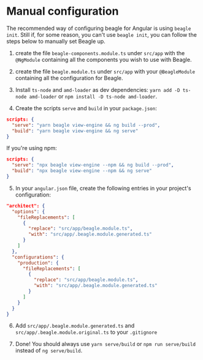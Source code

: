 # Manual configuration

The recommended way of configuring beagle for Angular is using `beagle init`. Still if, for some reason, you can't use `beagle init`, you can follow the steps below to manually set
Beagle up.

1. create the file `beagle-components.module.ts` under `src/app` with the `@NgModule` containing all
the components you wish to use with Beagle.

2. create the file `beagle.module.ts` under `src/app` with your `@BeagleModule` containing all the
configuration for Beagle.

3. Install `ts-node` and `amd-loader` as dev dependencies: `yarn add -D ts-node amd-loader` or
`npm install -D ts-node amd-loader`.

4. Create the scripts `serve` and `build` in your `package.json`:
```json
scripts: {
  "serve": "yarn beagle view-engine && ng build --prod",
  "build": "yarn beagle view-engine && ng serve"
}
```
If you're using npm:
```json
scripts: {
  "serve": "npx beagle view-engine --npm && ng build --prod",
  "build": "npx beagle view-engine --npm && ng serve"
}
```

5. In your `angular.json` file, create the following entries in your project's configuration:
```json
"architect": {
  "options": {
    "fileReplacements": [
      {
        "replace": "src/app/beagle.module.ts",
        "with": "src/app/.beagle.module.generated.ts"
      }
    ]
  },
  "configurations": {
    "production": {
      "fileReplacements": [
        {
          "replace": "src/app/beagle.module.ts",
          "with": "src/app/.beagle.module.generated.ts"
        }
      ]
    }
  }
}
```

6. Add `src/app/.beagle.module.generated.ts` and `src/app/.beagle.module.original.ts` to your
`.gitignore`

7. Done! You should always use `yarn serve/build` or `npm run serve/build` instead of
`ng serve/build`.
	